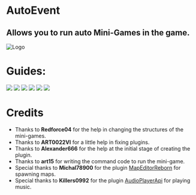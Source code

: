 # AutoEvent
## Allows you to run auto Mini-Games in the game.

![Logo](https://github.com/RisottoMan/AutoEvent/blob/main/Photos/MiniGames(mini).png)

# Guides:
[![](https://github.com/RisottoMan/AutoEvent/blob/main/Photos/Message.png)](https://github.com/RisottoMan/AutoEvent-Exiled/blob/main/Docs/MiniGames.md)
[![](https://github.com/RisottoMan/AutoEvent/blob/main/Photos/Message1.png)](https://github.com/RisottoMan/AutoEvent-Exiled/blob/main/Docs/Installation.md)
[![](https://github.com/RisottoMan/AutoEvent/blob/main/Photos/Message2.png)](https://github.com/RisottoMan/AutoEvent-Exiled/blob/main/Docs/Commands.md)
[![](https://github.com/RisottoMan/AutoEvent/blob/main/Photos/Message3.png)](https://github.com/RisottoMan/AutoEvent-Exiled/blob/main/Docs/Language.md)
[![](https://github.com/RisottoMan/AutoEvent/blob/main/Photos/Message4.png)](https://github.com/RisottoMan/AutoEvent-Exiled/blob/main/Docs/Problem.md)
[![](https://github.com/RisottoMan/AutoEvent/blob/main/Photos/Message6.png)](https://github.com/RisottoMan/AutoEvent-Exiled/blob/main/Docs/Configuration.md)

# Credits
- Thanks to **Redforce04** for the help in changing the structures of the mini-games.
- Thanks to **ART0022VI** for a little help in fixing plugins.
- Thanks to **Alexander666** for the help at the initial stage of creating the plugin.
- Thanks to **art15** for writing the command code to run the mini-game.
- Special thanks to **Michal78900** for the plugin [MapEditorReborn](https://github.com/Michal78900/MapEditorReborn) for spawning maps.
- Special thanks to **Killers0992** for the plugin [AudioPlayerApi](https://github.com/Killers0992/AudioPlayerApi) for playing music.

